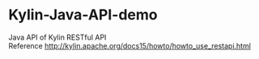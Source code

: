 # Kylin-Java-API-demo
Java API of Kylin RESTful API</br>
Reference   http://kylin.apache.org/docs15/howto/howto_use_restapi.html

